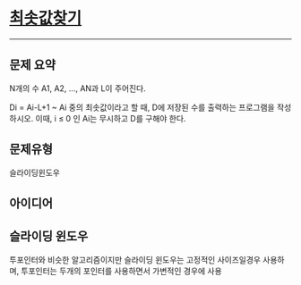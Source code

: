 # [최솟값찾기](https://www.acmicpc.net/problem/11003)
---
## 문제 요약
N개의 수 A1, A2, ..., AN과 L이 주어진다.

Di = Ai-L+1 ~ Ai 중의 최솟값이라고 할 때, D에 저장된 수를 출력하는 프로그램을 작성하시오. 이때, i ≤ 0 인 Ai는 무시하고 D를 구해야 한다.

## 문제유형
슬라이딩윈도우

## 아이디어



## 슬라이딩 윈도우
투포인터와 비슷한 알고리즘이지만 슬라이딩 윈도우는 고정적인 사이즈일경우 사용하며, 투포인터는 두개의 포인터를 사용하면서 가변적인 경우에 사용

